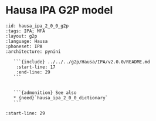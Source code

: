 
# Hausa IPA G2P model

``````{g2p} Hausa IPA G2P model
:id: hausa_ipa_2_0_0_g2p
:tags: IPA; MFA
:layout: g2p
:language: Hausa
:phoneset: IPA
:architecture: pynini

   ```{include} ../../../g2p/Hausa/IPA/v2.0.0/README.md
    :start-line: 17
    :end-line: 29
   ```


   ```{admonition} See also
   * {need}`hausa_ipa_2_0_0_dictionary`
   ```
``````

```{include} ../../../g2p/Hausa/IPA/v2.0.0/README.md
:start-line: 29
```
